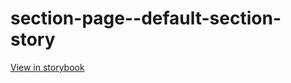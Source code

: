 # section-page--default-section-story

[View in storybook](https://raw.githack.com/Independent-Digital-News-and-Media-Ltd/standard-pwamp-sb/PR-691-sb/index.html?path=/story/section-page--default-section-story)